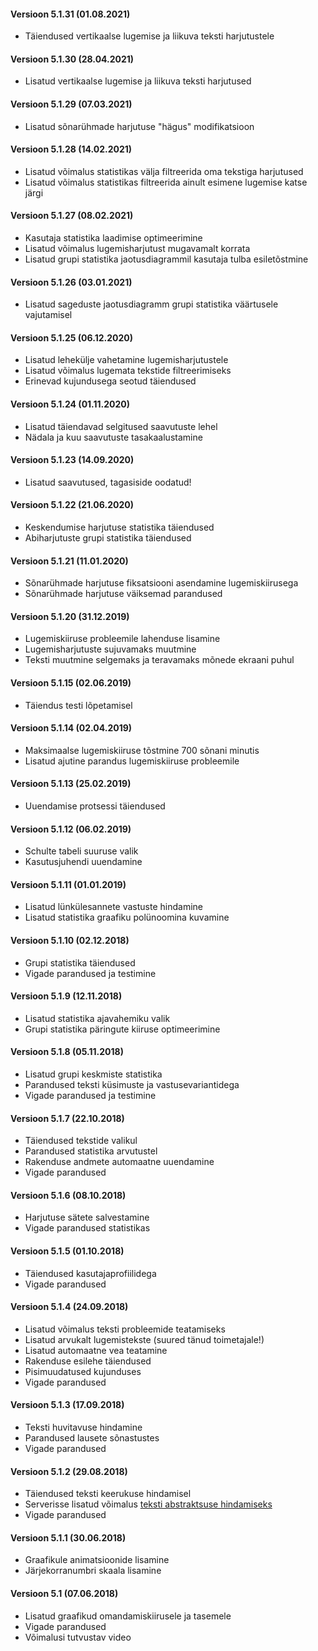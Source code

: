#### Versioon 5.1.31 (01.08.2021)
- Täiendused vertikaalse lugemise ja liikuva teksti harjutustele
#### Versioon 5.1.30 (28.04.2021)
- Lisatud vertikaalse lugemise ja liikuva teksti harjutused
#### Versioon 5.1.29 (07.03.2021)
- Lisatud sõnarühmade harjutuse "hägus" modifikatsioon
#### Versioon 5.1.28 (14.02.2021)
- Lisatud võimalus statistikas välja filtreerida oma tekstiga harjutused
- Lisatud võimalus statistikas filtreerida ainult esimene lugemise katse järgi
#### Versioon 5.1.27 (08.02.2021)
- Kasutaja statistika laadimise optimeerimine
- Lisatud võimalus lugemisharjutust mugavamalt korrata
- Lisatud grupi statistika jaotusdiagrammil kasutaja tulba esiletõstmine
#### Versioon 5.1.26 (03.01.2021)
- Lisatud sageduste jaotusdiagramm grupi statistika väärtusele vajutamisel
#### Versioon 5.1.25 (06.12.2020)
- Lisatud lehekülje vahetamine lugemisharjutustele
- Lisatud võimalus lugemata tekstide filtreerimiseks
- Erinevad kujundusega seotud täiendused
#### Versioon 5.1.24 (01.11.2020)
- Lisatud täiendavad selgitused saavutuste lehel
- Nädala ja kuu saavutuste tasakaalustamine
#### Versioon 5.1.23 (14.09.2020)
- Lisatud saavutused, tagasiside oodatud!
#### Versioon 5.1.22 (21.06.2020)
- Keskendumise harjutuse statistika täiendused
- Abiharjutuste grupi statistika täiendused
#### Versioon 5.1.21 (11.01.2020)
- Sõnarühmade harjutuse fiksatsiooni asendamine lugemiskiirusega
- Sõnarühmade harjutuse väiksemad parandused
#### Versioon 5.1.20 (31.12.2019)
- Lugemiskiiruse probleemile lahenduse lisamine
- Lugemisharjutuste sujuvamaks muutmine
- Teksti muutmine selgemaks ja teravamaks mõnede ekraani puhul
#### Versioon 5.1.15 (02.06.2019)
- Täiendus testi lõpetamisel
#### Versioon 5.1.14 (02.04.2019)
- Maksimaalse lugemiskiiruse tõstmine 700 sõnani minutis
- Lisatud ajutine parandus lugemiskiiruse probleemile
#### Versioon 5.1.13 (25.02.2019)
- Uuendamise protsessi täiendused
#### Versioon 5.1.12 (06.02.2019)
- Schulte tabeli suuruse valik
- Kasutusjuhendi uuendamine
#### Versioon 5.1.11 (01.01.2019)
- Lisatud lünkülesannete vastuste hindamine
- Lisatud statistika graafiku polünoomina kuvamine
#### Versioon 5.1.10 (02.12.2018)
- Grupi statistika täiendused
- Vigade parandused ja testimine
#### Versioon 5.1.9 (12.11.2018)
- Lisatud statistika ajavahemiku valik
- Grupi statistika päringute kiiruse optimeerimine
#### Versioon 5.1.8 (05.11.2018)
- Lisatud grupi keskmiste statistika
- Parandused teksti küsimuste ja vastusevariantidega
- Vigade parandused ja testimine
#### Versioon 5.1.7 (22.10.2018)
- Täiendused tekstide valikul
- Parandused statistika arvutustel
- Rakenduse andmete automaatne uuendamine
- Vigade parandused
#### Versioon 5.1.6 (08.10.2018)
- Harjutuse sätete salvestamine
- Vigade parandused statistikas
#### Versioon 5.1.5 (01.10.2018)
- Täiendused kasutajaprofiilidega
- Vigade parandused
#### Versioon 5.1.4 (24.09.2018)
- Lisatud võimalus teksti probleemide teatamiseks
- Lisatud arvukalt lugemistekste (suured tänud toimetajale!)
- Lisatud automaatne vea teatamine
- Rakenduse esilehe täiendused
- Pisimuudatused kujunduses
- Vigade parandused
#### Versioon 5.1.3 (17.09.2018)
- Teksti huvitavuse hindamine
- Parandused lausete sõnastustes
- Vigade parandused
#### Versioon 5.1.2 (29.08.2018)
- Täiendused teksti keerukuse hindamisel
- Serverisse lisatud võimalus [teksti abstraktsuse hindamiseks](http://prog.keeleressursid.ee/abstraktsus/)
- Vigade parandused
#### Versioon 5.1.1 (30.06.2018)
- Graafikule animatsioonide lisamine
- Järjekorranumbri skaala lisamine
#### Versioon 5.1 (07.06.2018)
- Lisatud graafikud omandamiskiirusele ja tasemele
- Vigade parandused
- Võimalusi tutvustav video